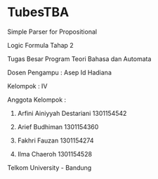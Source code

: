 # TubesTBA

Simple Parser for Propositional

Logic Formula Tahap 2

Tugas Besar Program Teori Bahasa dan Automata

Dosen Pengampu : Asep Id Hadiana

Kelompok : IV


Anggota Kelompok :

1. Arfini Ainiyyah Destariani 1301154542

2. Arief Budhiman 1301154360

3. Fakhri Fauzan 1301154274

4. Ilma Chaeroh 1301154528


Telkom University - Bandung
